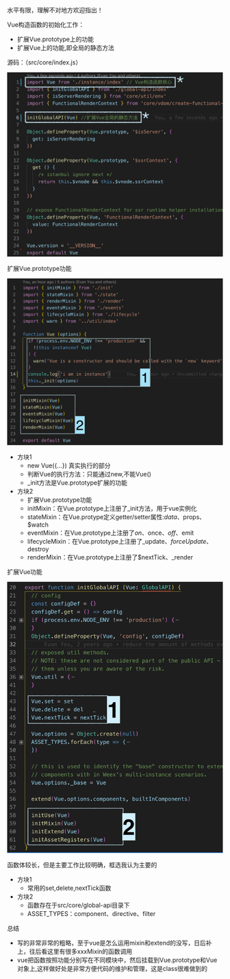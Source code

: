 水平有限，理解不对地方欢迎指出！

Vue构造函数的初始化工作：
- 扩展Vue.prototype上的功能
- 扩展Vue上的功能,即全局的静态方法

源码：（src/core/index.js）

![](../img/vue1.png)

扩展Vue.prototype功能

![](../img/vue2.png)

- 方块1
    - new Vue({...}) 真实执行的部分
    - 判断Vue的执行方法：只能通过new,不能Vue()
    - _init方法是Vue.prototype扩展的功能
- 方块2
    - 扩展Vue.prototype功能
    - initMixin：在Vue.prototype上注册了_init方法，用于vue实例化
    - stateMixin：在Vue.protype定义getter/setter属性:$data、$props、$watch
    - eventMixin：在Vue.prototype上注册了$on、$once、$off、$emit
    - lifecycleMixin：在Vue.prototype上注册了_update、$forceUpdate、$destroy 
    - renderMixin：在Vue.prototype上注册了$nextTick、_render

扩展Vue功能

![](../img/vue3.png)

函数体较长，但是主要工作比较明确，框选我认为主要的

- 方块1
    - 常用的set,delete,nextTick函数
- 方块2 
    - 函数存在于src/core/global-api目录下
    - ASSET_TYPES：component、directive、filter

总结
- 写的非常非常的粗略，至于vue是怎么运用mixin和extend的没写，日后补上，往后看这里有很多xxxMixin的函数调用
- vue把函数按照功能分别写在不同模块中，然后挂载到Vue.prototype和Vue对象上,这样做好处是非常方便代码的维护和管理，这是class很难做到的
